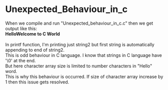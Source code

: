 # Unexpected_Behaviour_in_c
When we compile and run "Unexpected_behaviour_in_c.c"
then we get output like this:</br>
**HelloWelcome to C World**</br>
</br>
In printf function, I'm printing just string2 but first string is automatically
appending to end of string2.<br>
This is odd behaviour in C language. I know that strings in C language have '\0' at the end.<br>
But here character array size is limited to number characters in "Hello" word.<br>
This is why this behaviour is occurred. If size of character array increase by 1 then this issue gets resolved.
